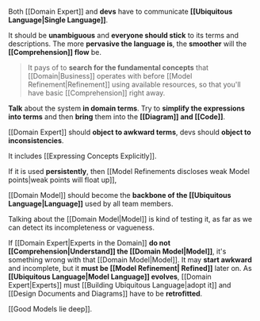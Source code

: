 Both [[Domain Expert]] and **devs** have to communicate **[[Ubiquitous Language|Single Language]]**.

It should be **unambiguous** and **everyone should stick** to its terms and descriptions. The more **pervasive the language is**, the **smoother** will the **[[Comprehension]] flow** be.

> It pays of to **search for the fundamental concepts** that [[Domain|Business]] operates with before [[Model Refinement|Refinement]] using available resources, so that you'll have basic [[Comprehension]] right away.

**Talk** about the system **in domain terms**. Try to **simplify the expressions into terms** and then **bring** them into the **[[Diagram]] and [[Code]]**.

[[Domain Expert]] should **object to awkward terms**, devs should **object to inconsistencies**.

It includes [[Expressing Concepts Explicitly]].

If it is used **persistently**, then [[Model Refinements discloses weak Model points|weak points will float up]], 

[[Domain Model]] should become the **backbone of the [[Ubiquitous Language|Language]]** used by all team members.

Talking about the [[Domain Model|Model]] is kind of testing it, as far as we can detect its incompleteness or vagueness.

If [[Domain Expert|Experts in the Domain]] **do not [[Comprehension|Understand]] the [[Domain Model|Model]]**, it's something wrong with that [[Domain Model|Model]].  It may **start awkward** and incomplete, but it **must be [[Model Refinement| Refined]]** later on. As **[[Ubiquitous Language|Model Language]] evolves**, [[Domain Expert|Experts]] must [[Building Ubiquitous Language|adopt it]] and [[Design Documents and Diagrams]] have to be **retrofitted**.

[[Good Models lie deep]].